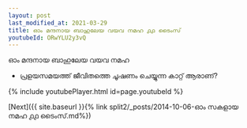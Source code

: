 ```yaml
---
layout: post
last_modified_at: 2021-03-29
title: ഓം മന്ദനായ ബാഹുലേയ വയവ നമഹ ൧൧ ടൈംസ്
youtubeId: ORwYLU2y3vQ
---
```

 
 
 ഓം മന്ദനായ ബാഹുലേയ വയവ നമഹ 
 
 -  പ്രളയസമയത്ത് ജീവിതത്തെ ചൂഷണം ചെയ്യുന്ന കാറ്റ് ആരാണ്? 
 
  
 
  
 
 
 
 
 
 


{% include youtubePlayer.html id=page.youtubeId %}
 
[Next]({{ site.baseurl }}{% link  split2/_posts/2014-10-06-ഓം സകളായ നമഹ ൧൧ ടൈംസ്.md%})
 

